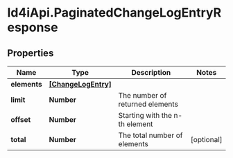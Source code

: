 # Id4iApi.PaginatedChangeLogEntryResponse

## Properties
Name | Type | Description | Notes
------------ | ------------- | ------------- | -------------
**elements** | [**[ChangeLogEntry]**](ChangeLogEntry.md) |  | 
**limit** | **Number** | The number of returned elements | 
**offset** | **Number** | Starting with the n-th element | 
**total** | **Number** | The total number of elements | [optional] 


